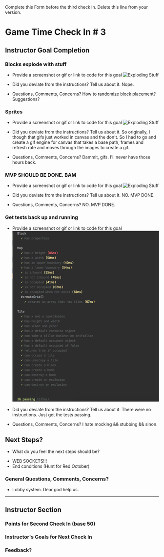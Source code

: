 Complete this Form before the third check in. Delete this line from your version.

# Game Time Check In # 3

## Instructor Goal Completion

### Blocks explode with stuff

  - Provide a screenshot or gif or link to code for this goal
  ![Exploding Stuff](game.gif)

  - Did you deviate from the instructions? Tell us about it.
  Nope.

  - Questions, Comments, Concerns?
  How to randomize block placement? Suggestions?

### Sprites

- Provide a screenshot or gif or link to code for this goal
![Exploding Stuff](game.gif)

- Did you deviate from the instructions? Tell us about it.
So originally, I though that gifs just worked in canvas and the don't. So I had to go and create a gif engine for canvas that takes a base path, frames and refresh rate and moves through the images to create a gif.

- Questions, Comments, Concerns?
Dammit, gifs. I'll never have those hours back.

### MVP SHOULD BE DONE. BAM

- Provide a screenshot or gif or link to code for this goal
![Exploding Stuff](game.gif)

- Did you deviate from the instructions? Tell us about it.
NO. MVP DONE.

- Questions, Comments, Concerns?
NO. MVP DONE.

### Get tests back up and running

- Provide a screenshot or gif or link to code for this goal
![Passing Tests](test.png)

- Did you deviate from the instructions? Tell us about it.
There were no instructions. Just get the tests passing.

- Questions, Comments, Concerns?
I hate mocking && stubbing && sinon.

## Next Steps?

- What do you feel the next steps should be?

* WEB SOCKETS!!!
* End conditions (Hunt for Red October)

### General Questions, Comments, Concerns?

* Lobby system. Dear god help us.

-----

## Instructor Section

### Points for Second Check In (base 50)

### Instructor's Goals for Next Check In

### Feedback?
